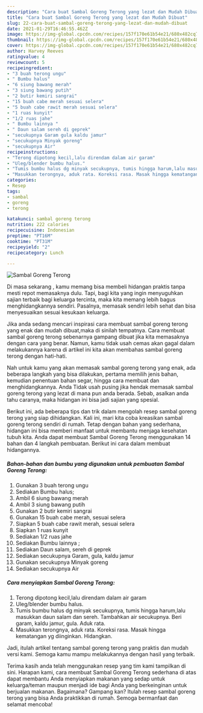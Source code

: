 ```yaml
---
description: "Cara buat Sambal Goreng Terong yang lezat dan Mudah Dibuat"
title: "Cara buat Sambal Goreng Terong yang lezat dan Mudah Dibuat"
slug: 22-cara-buat-sambal-goreng-terong-yang-lezat-dan-mudah-dibuat
date: 2021-01-29T16:46:55.462Z
image: https://img-global.cpcdn.com/recipes/157f170e61b54e21/680x482cq70/sambal-goreng-terong-foto-resep-utama.jpg
thumbnail: https://img-global.cpcdn.com/recipes/157f170e61b54e21/680x482cq70/sambal-goreng-terong-foto-resep-utama.jpg
cover: https://img-global.cpcdn.com/recipes/157f170e61b54e21/680x482cq70/sambal-goreng-terong-foto-resep-utama.jpg
author: Harvey Reeves
ratingvalue: 4
reviewcount: 5
recipeingredient:
- "3 buah terong ungu"
- " Bumbu halus"
- "6 siung bawang merah"
- "3 siung bawang putih"
- "2 butir kemiri sangrai"
- "15 buah cabe merah sesuai selera"
- "5 buah cabe rawit merah sesuai selera"
- "1 ruas kunyit"
- "1/2 ruas jahe"
- " Bumbu lainnya "
- " Daun salam sereh di geprek"
- "secukupnya Garam gula kaldu jamur"
- "secukupnya Minyak goreng"
- "secukupnya Air"
recipeinstructions:
- "Terong dipotong kecil,lalu direndam dalam air garam"
- "Uleg/blender bumbu halus."
- "Tumis bumbu halus dg minyak secukupnya, tumis hingga harum,lalu masukkan daun salam dan sereh. Tambahkan air secukupnya. Beri garam, kaldu jamur, gula. Aduk rata."
- "Masukkan terongnya, aduk rata. Koreksi rasa. Masak hingga kematangan yg diinginkan. Hidangkan."
categories:
- Resep
tags:
- sambal
- goreng
- terong

katakunci: sambal goreng terong 
nutrition: 222 calories
recipecuisine: Indonesian
preptime: "PT16M"
cooktime: "PT31M"
recipeyield: "2"
recipecategory: Lunch

---
```



![Sambal Goreng Terong](https://img-global.cpcdn.com/recipes/157f170e61b54e21/680x482cq70/sambal-goreng-terong-foto-resep-utama.jpg)

Di masa  sekarang , kamu memang bisa membeli hidangan praktis tanpa mesti repot memasaknya dulu. Tapi, bagi kita yang ingin menyuguhkan sajian terbaik bagi keluarga tercinta, maka kita memang lebih bagus menghidangkannya sendiri. Pasalnya, memasak sendiri lebih sehat dan bisa menyesuaikan sesuai kesukaan keluarga.

Jika anda sedang mencari inspirasi cara membuat sambal goreng terong yang enak dan mudah dibuat,maka di sinilah tempatnya. Cara membuat sambal goreng terong  sebenarnya gampang dibuat jika kita memasaknya dengan cara yang benar. Namun, kamu tidak usah cemas akan gagal dalam melakukannya 
karena di artikel ini kita akan membahas sambal goreng terong dengan hati-hati.  



Nah untuk kamu yang akan memasak sambal goreng terong yang enak, ada beberapa langkah yang bisa dilakukan, pertama memilih jenis bahan, kemudian penentuan bahan segar, hingga cara membuat dan menghidangkannya. Anda Tidak usah pusing jika hendak memasak sambal goreng terong yang lezat di mana pun anda berada. Sebab, asalkan anda  tahu caranya, maka hidangan ini bisa jadi sajian yang spesial.

Berikut ini, ada beberapa tips dan trik dalam mengolah resep sambal goreng terong yang siap dihidangkan. Kali ini, mari kita coba kreasikan sambal goreng terong sendiri di rumah. Tetap dengan bahan yang sederhana, hidangan ini bisa memberi manfaat untuk membantu menjaga kesehatan tubuh kita. Anda dapat membuat Sambal Goreng Terong menggunakan 14 bahan dan 4 langkah pembuatan. Berikut ini cara dalam membuat hidangannya.

<!--inarticleads1-->

##### Bahan-bahan dan bumbu yang digunakan untuk pembuatan Sambal Goreng Terong:

1. Gunakan 3 buah terong ungu
1. Sediakan  Bumbu halus;
1. Ambil 6 siung bawang merah
1. Ambil 3 siung bawang putih
1. Gunakan 2 butir kemiri sangrai
1. Gunakan 15 buah cabe merah, sesuai selera
1. Siapkan 5 buah cabe rawit merah, sesuai selera
1. Siapkan 1 ruas kunyit
1. Sediakan 1/2 ruas jahe
1. Sediakan  Bumbu lainnya ;
1. Sediakan  Daun salam, sereh di geprek
1. Sediakan secukupnya Garam, gula, kaldu jamur
1. Gunakan secukupnya Minyak goreng
1. Sediakan secukupnya Air




<!--inarticleads2-->

##### Cara menyiapkan Sambal Goreng Terong:

1. Terong dipotong kecil,lalu direndam dalam air garam
1. Uleg/blender bumbu halus.
1. Tumis bumbu halus dg minyak secukupnya, tumis hingga harum,lalu masukkan daun salam dan sereh. Tambahkan air secukupnya. Beri garam, kaldu jamur, gula. Aduk rata.
1. Masukkan terongnya, aduk rata. Koreksi rasa. Masak hingga kematangan yg diinginkan. Hidangkan.




Jadi, itulah artikel tentang  sambal goreng terong  yang praktis dan mudah versi kami. Semoga kamu mampu melakukannya dengan hasil yang terbaik. 

Terima kasih anda telah menggunakan resep yang tim kami tampilkan di sini. Harapan kami, cara membuat  Sambal Goreng Terong sederhana di atas dapat membantu Anda menyiapkan makanan yang sedap untuk keluarga/teman maupun menjadi ide bagi Anda yang berkeinginan untuk berjualan makanan. Bagaimana? Gampang kan? Itulah resep sambal goreng terong yang bisa Anda praktikkan di rumah. Semoga bermanfaat dan selamat mencoba!

